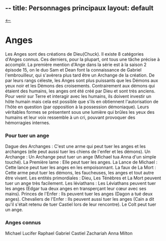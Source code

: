 
--
title: Personnages principaux
layout: default
---

[ <-- ](bestiaire.md)

# **Anges**

Les Anges sont des créations de Dieu(Chuck). Il existe 8 catégories d'Anges connus. Ces derniers, pour la plupart, ont tous une tâche précise à accomplir. La première mention d'Ange dans la série est à la saison 2 épisode 15, on le duo Sam et Dean font la connaissance de Gabriel l'embrouilleur, qui s'avèrera plus tard être un Archange de la création. De par leurs rangs céleste, les Anges sont plus puissants que les Démons aux yeux noir et les Démons des croisements. Contrairement aux démons qui étaient des humains, les anges ont été créé par Dieu et sont très anciens. Pour venir sur Terre et interagir avec les humains, ils doivent investir un hôte humain mais cela est possible que s'ils en obtiennent l'autorisation de l'hôte en question (par opposition à la possession démoniaque). Leurs véritables formes se présentent sous une lumière qui brûles les yeux des humains et leur voix ressemble à un cri, pouvant provoquer des hémorragies internes.

### Pour tuer un ange

Dague des Archanges : C'est une arme qui peut tuer les anges et les archanges (elle peut aussi tuer les chiens de l'enfer et les démons).
Un Archange : Un Archange peut tuer un ange (Michael tua Anna d'un simple touché).
La Première lame : Elle peut tuer les anges.
La Lance de Michael : Cette lance peut tuer les anges en les empoisonnant.
La faux de La Mort : Cette arme peut tuer les démons, les faucheuses, les anges et tout autre être vivant.
Les entités primordiales : Dieu, Les Ténèbres et La Mort peuvent tuer un ange très facilement.
Les léviathans : Les Léviathans peuvent tuer les anges (Edgar tua deux anges en transperçant leur cœur avec ses mains).
Princes de l'Enfer : Ils peuvent tuer les anges (Dagon a tué deux anges).
Chevaliers de l'Enfer : Ils peuvent aussi tuer les anges (Cain a dit qu'il s'était retenu de tuer Castiel lors de leur rencontre).
Le Colt peut tuer un ange.

  ### Anges connus 
    
Michael 
Lucifer
Raphael 
Gabriel
Castiel
Zachariah 
Anna Milton 
